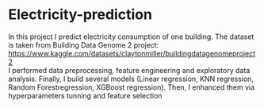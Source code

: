 # Electricity-prediction
In this project I predict electricity consumption of one building.
The dataset is taken from Building Data Genome 2 project: https://www.kaggle.com/datasets/claytonmiller/buildingdatagenomeproject2  
I performed data preprocessing, feature engineering and exploratory data analysis.
Finally, I build several models (Linear regression, KNN regression, Random Forestregression, XGBoost regression). Then, I enhanced them via hyperparameters tunning and feature selection
